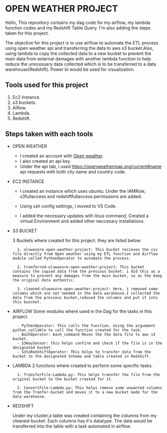 # OPEN WEATHER PROJECT
 Hello, This repository contains my dag code for my airflow, my lambda function codes and my Redshift Table Query. I'm also adding the steps taken for this project.

 The objective for this project is to use airflow to automate the ETL process using open weather api and transferring the data to aws s3 bucket.Also, using lambda to copy the collected data to a new bucket to prevent the main data from external damages with another lambda function to help reduce the unncessary data collected which is to be transferred to a data warehouse(Redshift). Power bi would be used for visualization.


## Tools used for this project
1. Ec2 Instance.
2. s3 buckets.
3. Aiflow.
4. Lambda.
5. Redshift. 

## Steps taken with each tools
* OPEN WEATHER
    - I created an account with [Open weather](https://openweathermap.org).
    - I also created an api key.
    - Under the api tab, i used <https://openweathermap.org/current#name>  api requests with both city name and country code.
* EC2 INSTANCE
    - I created an instance which uses ubuntu. Under the IAMRole, s3fullaccess and redshiftfullaccess permissions are added.

    - Using ssh config settings, i moved to  VS Code.
    - I added the necessary updates with linus command, Created a virtual Environment and added other neccesary installations.

* S3 BUCKET

    3 Buckets where created for this project. they are listed below:

        1. oluwasore-open-weather-project: This bucket recieves the csv file directly from Open weather using my ETL function and Airflow module called PythonOperator to automate the process.

        2. tranferred-oluwasore-open-weather-project: This bucket contains the copied data from the previous bucket. i did this as a measure to prevent any damages from the main bucket, so as the keep the original data authentic.

        3. cleaned-oluwasore-open-weather-project: Here, i removed some columns which are not needed in the data warahouse.I collected the data from the previous bucket,reduced the columns and put it into this buscket.

* AIRFLOW
    Some modules where used in the Dag for the tasks in this project.

        - PythenOperator: This calls the function. Using the arguement python_callable to call the function created for the task.
        - BashOperator: bash_command Moves the the data file to aws s3 bucket.
        - S3KeySensor: this helps confirm and check if the file is in the designated bucket.
        - S3toRedshiftOperator: This helps to transfer data from the bucket to the designated Schema and table created in Redshift. 
* LAMBDA 
    2 functions where created to perform some specific tasks.

        1. TransferFile-Lambda.py: This helps transfer the file from the original bucket to the bucket created for it.

        2. ConvertFile-Lambda.py: This helps remove some unwanted columns from the Tranfer-bucket and moves it to a new bucket made for the data warehouse.
* REDSHIFT

    Under my cluster,a table was created containing the columns from my cleaned-bucket. Each columns has it's datatype.  The data would be transferred into the table with a task automated in airflow.
